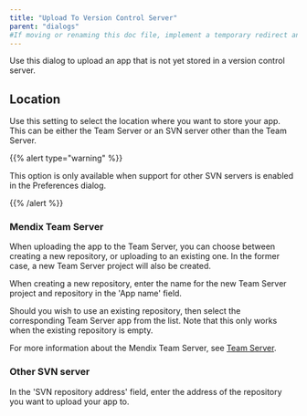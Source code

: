 ```yaml
---
title: "Upload To Version Control Server"
parent: "dialogs"
#If moving or renaming this doc file, implement a temporary redirect and let the respective team know they should update the URL in the product. See Mapping to Products for more details.
---
```

Use this dialog to upload an app that is not yet stored in a version control server.

## Location

Use this setting to select the location where you want to store your app. This can be either the Team Server or an SVN server other than the Team Server.

{{% alert type="warning" %}}

This option is only available when support for other SVN servers is enabled in the Preferences dialog.

{{% /alert %}}

### Mendix Team Server

When uploading the app to the Team Server, you can choose between creating a new repository, or uploading to an existing one. In the former case, a new Team Server project will also be created.

When creating a new repository, enter the name for the new Team Server project and repository in the 'App name' field.

Should you wish to use an existing repository, then select the corresponding Team Server app from the list. Note that this only works when the existing repository is empty.

For more information about the Mendix Team Server, see [Team Server](team-server).

### Other SVN server

In the 'SVN repository address' field, enter the address of the repository you want to upload your app to.
